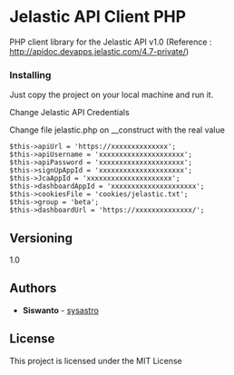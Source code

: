 # Jelastic API Client PHP

PHP client library for the Jelastic API v1.0 (Reference : http://apidoc.devapps.jelastic.com/4.7-private/)

### Installing

Just copy the project on your local machine and run it.

Change Jelastic API Credentials

Change file jelastic.php on __construct with the real value
```
$this->apiUrl = 'https://xxxxxxxxxxxxxx';
$this->apiUsername = 'xxxxxxxxxxxxxxxxxxxxx';
$this->apiPassword = 'xxxxxxxxxxxxxxxxxxxxx';
$this->signUpAppId = 'xxxxxxxxxxxxxxxxxxxxx';
$this->JcaAppId = 'xxxxxxxxxxxxxxxxxxxxx';
$this->dashboardAppId = 'xxxxxxxxxxxxxxxxxxxxx';
$this->cookiesFile = 'cookies/jelastic.txt';
$this->group = 'beta';
$this->dashboardUrl = 'https://xxxxxxxxxxxxxx/';
```

## Versioning

1.0

## Authors

* **Siswanto** - [sysastro](http://sysastro.com)


## License

This project is licensed under the MIT License